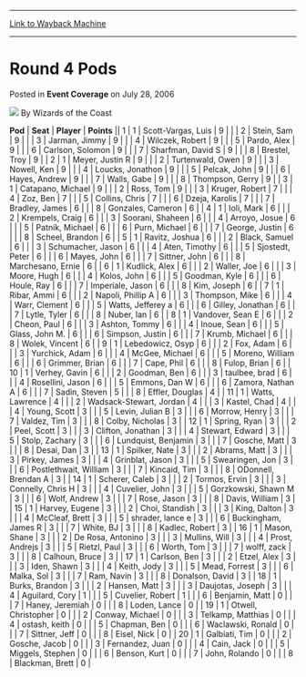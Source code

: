 
---
[Link to Wayback Machine](https://web.archive.org/web/20220119012817/https://magic.wizards.com/en/articles/archive/event-coverage/round-4-pods-2006-07-28)

[_metadata_:author]:- "Wizards of the Coast"
[_metadata_:description]:- "PodSeatPlayerPoints11Scott-Vargas, Luis9 2Stein, Sam9 3Jarman, Jimmy9 4Wilczek, Robert9 5Pardo, Alex9 6Carlson, Solomon9 7Sharfman, David S9 8Brestel, Troy921Meyer, Justin R9 2Turtenwald, Owen9 3Nowell, Ken9 4Loucks, Jonathon9 5Pelcak, John9 6Hayes, Andrew9 7Walls, Gabe9 8Thompson, Gerry931Catapano, Michael9 2Ross, Tom9 3Kruger, Robert7 4Zoz, Ben7 5Collins, Chris7 6Dzeja,"
[_metadata_:generator]:- "Drupal 7 (http://drupal.org)"
[_metadata_:node]:- "586301"
[_metadata_:publish_date]:- "2006-07-28"
[_metadata_:source]:- "div-main-content"
[_metadata_:title]:- "Round 4 Pods"
[_metadata_:wayback_capture_timestamp]:- "2022-01-19 01:28:17"
[_metadata_:wayback_raw_url]:- "https://web.archive.org/web/20220119012817id_/https://magic.wizards.com/en/articles/archive/event-coverage/round-4-pods-2006-07-28"
[_metadata_:wayback_url]:- "https://magic.wizards.com/en/articles/archive/event-coverage/round-4-pods-2006-07-28"
---


Round 4 Pods
============



 Posted in **Event Coverage**
 on July 28, 2006 






![](https://media.magic.wizards.com/styles/auth_small/public/images/person/wizards_author.jpg)
By Wizards of the Coast













 **Pod** | **Seat** | **Player** | **Points** || 1 | 1 | Scott-Vargas, Luis | 9 |
|  | 2 | Stein, Sam | 9 |
|  | 3 | Jarman, Jimmy | 9 |
|  | 4 | Wilczek, Robert | 9 |
|  | 5 | Pardo, Alex | 9 |
|  | 6 | Carlson, Solomon | 9 |
|  | 7 | Sharfman, David S | 9 |
|  | 8 | Brestel, Troy | 9 |
| 2 | 1 | Meyer, Justin R | 9 |
|  | 2 | Turtenwald, Owen | 9 |
|  | 3 | Nowell, Ken | 9 |
|  | 4 | Loucks, Jonathon | 9 |
|  | 5 | Pelcak, John | 9 |
|  | 6 | Hayes, Andrew | 9 |
|  | 7 | Walls, Gabe | 9 |
|  | 8 | Thompson, Gerry | 9 |
| 3 | 1 | Catapano, Michael | 9 |
|  | 2 | Ross, Tom | 9 |
|  | 3 | Kruger, Robert | 7 |
|  | 4 | Zoz, Ben | 7 |
|  | 5 | Collins, Chris | 7 |
|  | 6 | Dzeja, Karolis | 7 |
|  | 7 | Bradley, James | 6 |
|  | 8 | Gonzales, Cameron | 6 |
| 4 | 1 | Ioli, Mark | 6 |
|  | 2 | Krempels, Craig | 6 |
|  | 3 | Soorani, Shaheen | 6 |
|  | 4 | Arroyo, Josue | 6 |
|  | 5 | Patnik, Michael | 6 |
|  | 6 | Purn, Michael | 6 |
|  | 7 | George, Justin | 6 |
|  | 8 | Scheel, Brandon | 6 |
| 5 | 1 | Ravitz, Joshua | 6 |
|  | 2 | Black, Samuel | 6 |
|  | 3 | Schumacher, Jason | 6 |
|  | 4 | Aten, Timothy | 6 |
|  | 5 | Sjostedt, Peter | 6 |
|  | 6 | Mayes, John | 6 |
|  | 7 | Sittner, John | 6 |
|  | 8 | Marchesano, Ernie | 6 |
| 6 | 1 | Kudlick, Alex | 6 |
|  | 2 | Waller, Joe | 6 |
|  | 3 | Moore, Hugh | 6 |
|  | 4 | Kolos, John | 6 |
|  | 5 | Goodman, Kyle | 6 |
|  | 6 | Houle, Ray | 6 |
|  | 7 | Imperiale, Jason | 6 |
|  | 8 | Kim, Joseph | 6 |
| 7 | 1 | Ribar, Ammi | 6 |
|  | 2 | Napoli, Phillip A | 6 |
|  | 3 | Thompson, Mike | 6 |
|  | 4 | Warr, Clement | 6 |
|  | 5 | Watts, Jefferey a | 6 |
|  | 6 | Gilley, Jonathan | 6 |
|  | 7 | Lytle, Tyler | 6 |
|  | 8 | Nuber, Ian | 6 |
| 8 | 1 | Vandover, Sean E | 6 |
|  | 2 | Cheon, Paul | 6 |
|  | 3 | Ashton, Tommy | 6 |
|  | 4 | Inoue, Sean | 6 |
|  | 5 | Glass, John M. | 6 |
|  | 6 | Simpson, Justin | 6 |
|  | 7 | Krumb, Michael | 6 |
|  | 8 | Wolek, Vincent | 6 |
| 9 | 1 | Lebedowicz, Osyp | 6 |
|  | 2 | Fox, Adam | 6 |
|  | 3 | Yurchick, Adam | 6 |
|  | 4 | McGee, Michael | 6 |
|  | 5 | Moreno, William | 6 |
|  | 6 | Grimmer, Brian | 6 |
|  | 7 | Cape, Phil | 6 |
|  | 8 | Fulop, Brian | 6 |
| 10 | 1 | Verhey, Gavin | 6 |
|  | 2 | Goodman, Ben | 6 |
|  | 3 | taulbee, brad | 6 |
|  | 4 | Rosellini, Jason | 6 |
|  | 5 | Emmons, Dan W | 6 |
|  | 6 | Zamora, Nathan A | 6 |
|  | 7 | Sadin, Steven | 5 |
|  | 8 | Effler, Douglas | 4 |
| 11 | 1 | Watts, Lawrence | 4 |
|  | 2 | Wadsack-Stewart, Jordan | 4 |
|  | 3 | Kastel, Chad | 4 |
|  | 4 | Young, Scott | 3 |
|  | 5 | Levin, Julian B | 3 |
|  | 6 | Morrow, Henry | 3 |
|  | 7 | Valdez, Tim | 3 |
|  | 8 | Colby, Nicholas | 3 |
| 12 | 1 | Spring, Ryan | 3 |
|  | 2 | Peel, Scott | 3 |
|  | 3 | Clifton, Jonathan | 3 |
|  | 4 | Stewart, Edward | 3 |
|  | 5 | Stolp, Zachary | 3 |
|  | 6 | Lundquist, Benjamin | 3 |
|  | 7 | Gosche, Matt | 3 |
|  | 8 | Desai, Dan | 3 |
| 13 | 1 | Spilker, Nate | 3 |
|  | 2 | Abrams, Matt | 3 |
|  | 3 | Pirkey, James | 3 |
|  | 4 | Grinblat, Jason | 3 |
|  | 5 | Swearingen, Jon | 3 |
|  | 6 | Postlethwait, William | 3 |
|  | 7 | Kincaid, Tim | 3 |
|  | 8 | ODonnell, Brendan A | 3 |
| 14 | 1 | Scherer, Caleb | 3 |
|  | 2 | Tormos, Ervin | 3 |
|  | 3 | Connelly, Chris H | 3 |
|  | 4 | Cuvelier, John | 3 |
|  | 5 | Gorzkowski, Shawn M | 3 |
|  | 6 | Wolf, Andrew | 3 |
|  | 7 | Rose, Jason | 3 |
|  | 8 | Davis, William | 3 |
| 15 | 1 | Harvey, Eugene | 3 |
|  | 2 | Choi, Standish | 3 |
|  | 3 | King, Dalton | 3 |
|  | 4 | McCleaf, Brett | 3 |
|  | 5 | shrader, lance e | 3 |
|  | 6 | Buckingham, James R | 3 |
|  | 7 | White, BJ | 3 |
|  | 8 | Kadlec, Robert | 3 |
| 16 | 1 | Mason, Shane | 3 |
|  | 2 | De Rosa, Antonino | 3 |
|  | 3 | Mullins, Will | 3 |
|  | 4 | Prost, Andrejs | 3 |
|  | 5 | Rietzl, Paul | 3 |
|  | 6 | Worth, Tom | 3 |
|  | 7 | wolff, zack | 3 |
|  | 8 | Calhoun, Bruce | 3 |
| 17 | 1 | Carlson, Ben | 3 |
|  | 2 | Etzel, Alex | 3 |
|  | 3 | Iden, Shawn | 3 |
|  | 4 | Keith, Jody | 3 |
|  | 5 | Mead, Forrest | 3 |
|  | 6 | Malka, Sol | 3 |
|  | 7 | Ram, Navin | 3 |
|  | 8 | Donalson, David | 3 |
| 18 | 1 | Burks, Brandon | 3 |
|  | 2 | Hansen, Matt | 3 |
|  | 3 | Daujotas, Joseph | 3 |
|  | 4 | Aguilard, Cory | 1 |
|  | 5 | Cuvelier, Robert | 1 |
|  | 6 | Benjamin, Matt | 0 |
|  | 7 | Haney, Jeremiah | 0 |
|  | 8 | Loden, Lance | 0 |
| 19 | 1 | Otwell, Christopher | 0 |
|  | 2 | Conway, Michael | 0 |
|  | 3 | Telkamp, Matthias | 0 |
|  | 4 | ostash, keith | 0 |
|  | 5 | Chapman, Ben | 0 |
|  | 6 | Waclawski, Ronald | 0 |
|  | 7 | Sittner, Jeff | 0 |
|  | 8 | Eisel, Nick | 0 |
| 20 | 1 | Galbiati, Tim | 0 |
|  | 2 | Gosche, Jacob | 0 |
|  | 3 | Fernandez, Juan | 0 |
|  | 4 | Cain, Jack | 0 |
|  | 5 | Miggels, Stephen | 0 |
|  | 6 | Benson, Kurt | 0 |
|  | 7 | John, Rolando | 0 |
|  | 8 | Blackman, Brett | 0 |







